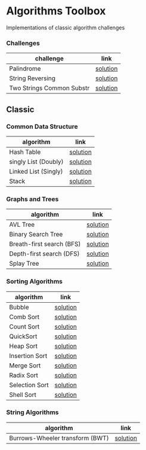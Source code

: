 # Algorithms Toolbox 
  
Implementations of classic algorithm challenges

### Challenges

| challenge | link | 
|---|---|
| Palindrome | [solution](challenges/palindrome) |
| String Reversing | [solution](challenges/string-reversing) |
| Two Strings Common Substr | [solution](challenges/two-strings-common-substr) |


## Classic

### Common Data Structure
| algorithm | link | 
|---|---|
| Hash Table | [solution](classic/hash-table) |
| singly List (Doubly) | [solution](classic/doubly-linked-list) |
| Linked List (Singly) | [solution](classic/singly-linked-list) |
| Stack | [solution](classic/stack) |

### Graphs and Trees
| algorithm | link | 
|---|---|
| AVL Tree | [solution](classic/avl-tree) |
| Binary Search Tree| [solution](classic/bst) |
| Breath-first search (BFS) | [solution](classic/bfs) |
| Depth-first search (DFS) | [solution](classic/dfs) |
| Splay Tree |  [solution](classic/splay-tree) |

### Sorting Algorithms
| algorithm | link | 
|---|---|
| Bubble | [solution](classic/bubble) |
| Comb Sort | [solution](classic/comb-sort) |
| Count Sort | [solution](classic/count-sort) |
| QuickSort | [solution](classic/quicksort) |
| Heap Sort | [solution](classic/heap-sort) |
| Insertion Sort | [solution](classic/insertion-sort) |
| Merge Sort | [solution](classic/merge-sort) |
| Radix Sort | [solution](classic/radix-sort) |
| Selection Sort | [solution](classic/selection-sort) |
| Shell Sort | [solution](classic/shellsort) |

### String Algorithms
| algorithm | link | 
|---|---|
| Burrows-Wheeler transform (BWT) | [solution](classic/bwt) |
